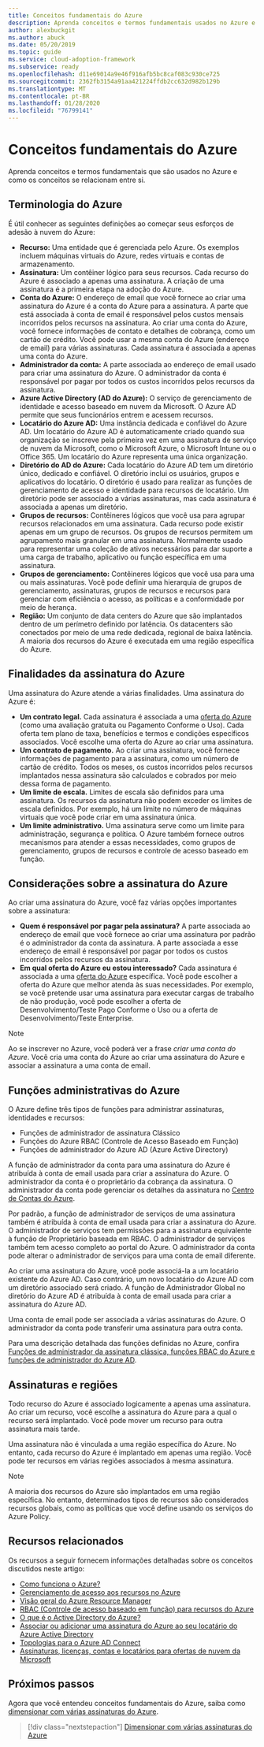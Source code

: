 ```yaml
---
title: Conceitos fundamentais do Azure
description: Aprenda conceitos e termos fundamentais usados no Azure e como os conceitos se relacionam entre si.
author: alexbuckgit
ms.author: abuck
ms.date: 05/20/2019
ms.topic: guide
ms.service: cloud-adoption-framework
ms.subservice: ready
ms.openlocfilehash: d11e69014a9e46f916afb5bc8caf083c930ce725
ms.sourcegitcommit: 2362fb3154a91aa421224ffdb2cc632d982b129b
ms.translationtype: MT
ms.contentlocale: pt-BR
ms.lasthandoff: 01/28/2020
ms.locfileid: "76799141"
---
```

# <a name="azure-fundamental-concepts"></a>Conceitos fundamentais do Azure

Aprenda conceitos e termos fundamentais que são usados no Azure e como os conceitos se relacionam entre si.

## <a name="azure-terminology"></a>Terminologia do Azure

É útil conhecer as seguintes definições ao começar seus esforços de adesão à nuvem do Azure:

- **Recurso:** Uma entidade que é gerenciada pelo Azure. Os exemplos incluem máquinas virtuais do Azure, redes virtuais e contas de armazenamento.
- **Assinatura:** Um contêiner lógico para seus recursos. Cada recurso do Azure é associado a apenas uma assinatura. A criação de uma assinatura é a primeira etapa na adoção do Azure.
- **Conta do Azure:** O endereço de email que você fornece ao criar uma assinatura do Azure é a conta do Azure para a assinatura. A parte que está associada à conta de email é responsável pelos custos mensais incorridos pelos recursos na assinatura. Ao criar uma conta do Azure, você fornece informações de contato e detalhes de cobrança, como um cartão de crédito. Você pode usar a mesma conta do Azure (endereço de email) para várias assinaturas. Cada assinatura é associada a apenas uma conta do Azure.
- **Administrador da conta:** A parte associada ao endereço de email usado para criar uma assinatura do Azure. O administrador da conta é responsável por pagar por todos os custos incorridos pelos recursos da assinatura.
- **Azure Active Directory (AD do Azure):** O serviço de gerenciamento de identidade e acesso baseado em nuvem da Microsoft. O Azure AD permite que seus funcionários entrem e acessem recursos.
- **Locatário do Azure AD:** Uma instância dedicada e confiável do Azure AD. Um locatário do Azure AD é automaticamente criado quando sua organização se inscreve pela primeira vez em uma assinatura de serviço de nuvem da Microsoft, como o Microsoft Azure, o Microsoft Intune ou o Office 365. Um locatário do Azure representa uma única organização.
- **Diretório do AD do Azure:** Cada locatário do Azure AD tem um diretório único, dedicado e confiável. O diretório inclui os usuários, grupos e aplicativos do locatário. O diretório é usado para realizar as funções de gerenciamento de acesso e identidade para recursos de locatário. Um diretório pode ser associado a várias assinaturas, mas cada assinatura é associada a apenas um diretório.
- **Grupos de recursos:** Contêineres lógicos que você usa para agrupar recursos relacionados em uma assinatura. Cada recurso pode existir apenas em um grupo de recursos. Os grupos de recursos permitem um agrupamento mais granular em uma assinatura. Normalmente usado para representar uma coleção de ativos necessários para dar suporte a uma carga de trabalho, aplicativo ou função específica em uma assinatura.
- **Grupos de gerenciamento:** Contêineres lógicos que você usa para uma ou mais assinaturas. Você pode definir uma hierarquia de grupos de gerenciamento, assinaturas, grupos de recursos e recursos para gerenciar com eficiência o acesso, as políticas e a conformidade por meio de herança.
- **Região:** Um conjunto de data centers do Azure que são implantados dentro de um perímetro definido por latência. Os datacenters são conectados por meio de uma rede dedicada, regional de baixa latência. A maioria dos recursos do Azure é executada em uma região específica do Azure.

## <a name="azure-subscription-purposes"></a>Finalidades da assinatura do Azure

Uma assinatura do Azure atende a várias finalidades. Uma assinatura do Azure é:

- **Um contrato legal.** Cada assinatura é associada a uma [oferta do Azure](https://azure.microsoft.com/support/legal/offer-details) (como uma avaliação gratuita ou Pagamento Conforme o Uso). Cada oferta tem plano de taxa, benefícios e termos e condições específicos associados. Você escolhe uma oferta do Azure ao criar uma assinatura.
- **Um contrato de pagamento.** Ao criar uma assinatura, você fornece informações de pagamento para a assinatura, como um número de cartão de crédito. Todos os meses, os custos incorridos pelos recursos implantados nessa assinatura são calculados e cobrados por meio dessa forma de pagamento.
- **Um limite de escala.** Limites de escala são definidos para uma assinatura. Os recursos da assinatura não podem exceder os limites de escala definidos. Por exemplo, há um limite no número de máquinas virtuais que você pode criar em uma assinatura única.
- **Um limite administrativo.** Uma assinatura serve como um limite para administração, segurança e política. O Azure também fornece outros mecanismos para atender a essas necessidades, como grupos de gerenciamento, grupos de recursos e controle de acesso baseado em função.

## <a name="azure-subscription-considerations"></a>Considerações sobre a assinatura do Azure

Ao criar uma assinatura do Azure, você faz várias opções importantes sobre a assinatura:

- **Quem é responsável por pagar pela assinatura?** A parte associada ao endereço de email que você fornece ao criar uma assinatura por padrão é o administrador da conta da assinatura. A parte associada a esse endereço de email é responsável por pagar por todos os custos incorridos pelos recursos da assinatura.
- **Em qual oferta do Azure eu estou interessado?** Cada assinatura é associada a uma [oferta do Azure](https://azure.microsoft.com/support/legal/offer-details) específica. Você pode escolher a oferta do Azure que melhor atenda às suas necessidades. Por exemplo, se você pretende usar uma assinatura para executar cargas de trabalho de não produção, você pode escolher a oferta de Desenvolvimento/Teste Pago Conforme o Uso ou a oferta de Desenvolvimento/Teste Enterprise.

> [!NOTE]
> Ao se inscrever no Azure, você poderá ver a frase *criar uma conta do Azure*. Você cria uma conta do Azure ao criar uma assinatura do Azure e associar a assinatura a uma conta de email.

## <a name="azure-administrative-roles"></a>Funções administrativas do Azure

O Azure define três tipos de funções para administrar assinaturas, identidades e recursos:

- Funções de administrador de assinatura Clássico
- Funções do Azure RBAC (Controle de Acesso Baseado em Função)
- Funções de administrador do Azure AD (Azure Active Directory)

A função de administrador da conta para uma assinatura do Azure é atribuída à conta de email usada para criar a assinatura do Azure. O administrador da conta é o proprietário da cobrança da assinatura. O administrador da conta pode gerenciar os detalhes da assinatura no [Centro de Contas do Azure](https://account.azure.com/Subscriptions).

Por padrão, a função de administrador de serviços de uma assinatura também é atribuída à conta de email usada para criar a assinatura do Azure. O administrador de serviços tem permissões para a assinatura equivalente à função de Proprietário baseada em RBAC. O administrador de serviços também tem acesso completo ao portal do Azure. O administrador da conta pode alterar o administrador de serviços para uma conta de email diferente.

Ao criar uma assinatura do Azure, você pode associá-la a um locatário existente do Azure AD. Caso contrário, um novo locatário do Azure AD com um diretório associado será criado. A função de Administrador Global no diretório do Azure AD é atribuída à conta de email usada para criar a assinatura do Azure AD.

Uma conta de email pode ser associada a várias assinaturas do Azure. O administrador da conta pode transferir uma assinatura para outra conta.

Para uma descrição detalhada das funções definidas no Azure, confira [Funções de administrador da assinatura clássica, funções RBAC do Azure e funções de administrador do Azure AD](https://docs.microsoft.com/azure/role-based-access-control/rbac-and-directory-admin-roles).

## <a name="subscriptions-and-regions"></a>Assinaturas e regiões

Todo recurso do Azure é associado logicamente a apenas uma assinatura. Ao criar um recurso, você escolhe a assinatura do Azure para a qual o recurso será implantado. Você pode mover um recurso para outra assinatura mais tarde.

Uma assinatura não é vinculada a uma região específica do Azure. No entanto, cada recurso do Azure é implantado em apenas uma região. Você pode ter recursos em várias regiões associados à mesma assinatura.

> [!NOTE]
> A maioria dos recursos do Azure são implantados em uma região específica. No entanto, determinados tipos de recursos são considerados recursos globais, como as políticas que você define usando os serviços do Azure Policy.

## <a name="related-resources"></a>Recursos relacionados

Os recursos a seguir fornecem informações detalhadas sobre os conceitos discutidos neste artigo:

- [Como funciona o Azure?](../../getting-started/what-is-azure.md)
- [Gerenciamento de acesso aos recursos no Azure](../../govern/resource-consistency/resource-access-management.md)
- [Visão geral do Azure Resource Manager](https://docs.microsoft.com/azure/azure-resource-manager/resource-group-overview)
- [RBAC (Controle de acesso baseado em função) para recursos do Azure](https://docs.microsoft.com/azure/role-based-access-control/overview)
- [O que é o Active Directory do Azure?](https://docs.microsoft.com/azure/active-directory/fundamentals/active-directory-whatis)
- [Associar ou adicionar uma assinatura do Azure ao seu locatário do Azure Active Directory](https://docs.microsoft.com/azure/active-directory/fundamentals/active-directory-how-subscriptions-associated-directory)
- [Topologias para o Azure AD Connect](https://docs.microsoft.com/azure/active-directory/hybrid/plan-connect-topologies)
- [Assinaturas, licenças, contas e locatários para ofertas de nuvem da Microsoft](https://docs.microsoft.com/office365/enterprise/subscriptions-licenses-accounts-and-tenants-for-microsoft-cloud-offerings)

## <a name="next-steps"></a>Próximos passos

Agora que você entendeu conceitos fundamentais do Azure, saiba como [dimensionar com várias assinaturas do Azure](../azure-best-practices/scaling-subscriptions.md).

> [!div class="nextstepaction"]
> [Dimensionar com várias assinaturas do Azure](../azure-best-practices/scaling-subscriptions.md)
